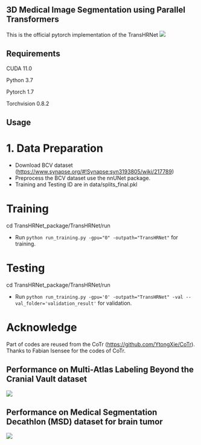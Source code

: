 ## 3D Medical Image Segmentation using Parallel Transformers  
This is the official pytorch implementation of the TransHRNet
![](https://github.com/duweidai/TransHRNet/blob/main/images/network.jpg)

## Requirements
CUDA 11.0

Python 3.7

Pytorch 1.7

Torchvision 0.8.2

## Usage
# 1. Data Preparation
* Download BCV dataset (https://www.synapse.org/#!Synapse:syn3193805/wiki/217789)
* Preprocess the BCV dataset use the nnUNet package.
* Training and Testing ID are in data/splits_final.pkl

# Training
cd TransHRNet_package/TransHRNet/run
* Run ``` python run_training.py -gpu="0" -outpath="TransHRNet" ``` for training.

# Testing
cd TransHRNet_package/TransHRNet/run
* Run ``` python run_training.py -gpu='0' -outpath="TransHRNet" -val --val_folder='validation_result' ``` for validation.

# Acknowledge 
Part of codes are reused from the CoTr (https://github.com/YtongXie/CoTr). Thanks to Fabian Isensee for the codes of CoTr.

## Performance on Multi-Atlas Labeling Beyond the Cranial Vault  dataset

![](https://github.com/duweidai/TransHRNet/blob/main/images/performance_1.jpg)

## Performance on Medical Segmentation Decathlon (MSD) dataset for brain tumor  

![](https://github.com/duweidai/TransHRNet/blob/main/images/performance_2.jpg)



